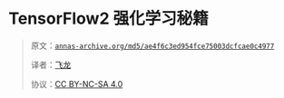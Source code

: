 # TensorFlow2 强化学习秘籍

> 原文：[`annas-archive.org/md5/ae4f6c3ed954fce75003dcfcae0c4977`](https://annas-archive.org/md5/ae4f6c3ed954fce75003dcfcae0c4977)
> 
> 译者：[飞龙](https://github.com/wizardforcel)
> 
> 协议：[CC BY-NC-SA 4.0](http://creativecommons.org/licenses/by-nc-sa/4.0/)